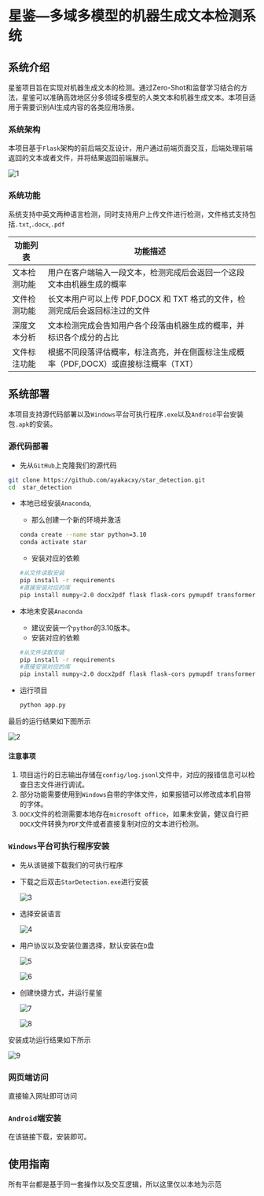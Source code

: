 # 星鉴—多域多模型的机器生成文本检测系统


## 系统介绍

星鉴项目旨在实现对机器生成文本的检测。通过Zero-Shot和监督学习结合的方法，星鉴可以准确高效地区分多领域多模型的人类文本和机器生成文本。本项目适用于需要识别AI生成内容的各类应用场景。

### 系统架构

本项目基于`Flask`架构的前后端交互设计，用户通过前端页面交互，后端处理前端返回的文本或者文件，并将结果返回前端展示。

![1](figures\system_architecture_diagram.jpg)

### 系统功能

系统支持中英文两种语言检测，同时支持用户上传文件进行检测，文件格式支持包括`.txt`,`.docx`,`.pdf`

| 功能列表     | 功能描述                                                     |
| ------------ | ------------------------------------------------------------ |
| 文本检测功能 | 用户在客户端输入一段文本，检测完成后会返回一个这段文本由机器生成的概率 |
| 文件检测功能 | 长文本用户可以上传 PDF,DOCX 和 TXT 格式的文件，检测完成后会返回标注过的文件 |
| 深度文本分析 | 文本检测完成会告知用户各个段落由机器生成的概率，并标识各个成分的占比 |
| 文件标注功能 | 根据不同段落评估概率，标注高亮，并在侧面标注生成概率（PDF,DOCX）或直接标注概率（TXT） |

## 系统部署

本项目支持源代码部署以及`Windows`平台可执行程序`.exe`以及`Android`平台安装包`.apk`的安装。

### 源代码部署

- 先从`GitHub`上克隆我们的源代码

```bash
git clone https://github.com/ayakacxy/star_detection.git
cd  star_detection
```

- 本地已经安装`Anaconda`,

  - 那么创建一个新的环境并激活

  ```bash
  conda create --name star python=3.10
  conda activate star
  ```

  - 安装对应的依赖

  ```bash
  #从文件读取安装
  pip install -r requirements
  #直接安装对应的库
  pip install numpy<2.0 docx2pdf flask flask-cors pymupdf transformers torch pypdf2 reportlab matplotlib svglib requests tqdm PySide6
  ```

- 本地未安装`Anaconda`

  - 建议安装一个`python`的3.10版本。
  - 安装对应的依赖

  ```bash
  #从文件读取安装
  pip install -r requirements
  #直接安装对应的库
  pip install numpy<2.0 docx2pdf flask flask-cors pymupdf transformers torch pypdf2 reportlab matplotlib svglib requests tqdm PySide6
  ```

- 运行项目

  ```bash
  python app.py
  ```

最后的运行结果如下图所示

![2](figures\execution_result.png)

#### 注意事项

1. 项目运行的日志输出存储在`config/log.jsonl`文件中，对应的报错信息可以检查日志文件进行调试。
2. 部分功能需要使用到`Windows`自带的字体文件，如果报错可以修改成本机自带的字体。
3. `DOCX`文件的检测需要本地存在`microsoft office`，如果未安装，健议自行把`DOCX`文件转换为`PDF`文件或者直接复制对应的文本进行检测。

###  `Windows`平台可执行程序安装

- 先从该链接下载我们的可执行程序[](https://rec.ustc.edu.cn/share/45b5f090-4bfa-11ef-81e7-0fc80e73d6c5)

- 下载之后双击`StarDetection.exe`进行安装

  ![3](figures/installation.png)

- 选择安装语言

  ![4](figures\select_language.png)

- 用户协议以及安装位置选择，默认安装在`D`盘

  ![5](figures\select_language.png)

  ![6](figures\select_installation_path.png)

- 创建快捷方式，并运行星鉴

  ![7](figures\create_shortcut.png)

  ![8](figures\run_star_detection.png)

安装成功运行结果如下所示

![9](figures\successful_execution.png)

### 网页端访问

直接输入网址即可访问

### `Android`端安装

在该链接下载，安装即可。

## 使用指南

所有平台都是基于同一套操作以及交互逻辑，所以这里仅以本地为示范
